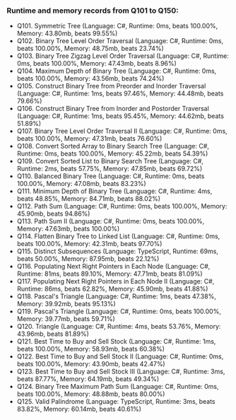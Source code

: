 ### Runtime and memory records from Q101 to Q150:
- Q101. Symmetric Tree (Language: C#, Runtime: 0ms, beats 100.00%, Memory: 43.80mb, beats 99.55%)
- Q102. Binary Tree Level Order Traversal (Language: C#, Runtime: 0ms, beats 100.00%, Memory: 48.75mb, beats 23.74%)
- Q103. Binary Tree Zigzag Level Order Traversal (Language: C#, Runtime: 0ms, beats 100.00%, Memory: 47.43mb, beats 8.96%)
- Q104. Maximum Depth of Binary Tree (Language: C#, Runtime: 0ms, beats 100.00%, Memory: 43.56mb, beats 74.24%)
- Q105. Construct Binary Tree from Preorder and Inorder Traversal (Language: C#, Runtime: 1ms, beats 97.46%, Memory: 44.48mb, beats 79.66%)
- Q106. Construct Binary Tree from Inorder and Postorder Traversal (Language: C#, Runtime: 1ms, beats 95.45%, Memory: 44.62mb, beats 51.89%)
- Q107. Binary Tree Level Order Traversal II (Language: C#, Runtime: 0ms, beats 100.00%, Memory: 47.31mb, beats 76.60%)
- Q108. Convert Sorted Array to Binary Search Tree (Language: C#, Runtime: 0ms, beats 100.00%, Memory: 45.22mb, beats 54.39%)
- Q109. Convert Sorted List to Binary Search Tree (Language: C#, Runtime: 2ms, beats 57.75%, Memory: 47.85mb, beats 69.72%)
- Q110. Balanced Binary Tree (Language: C#, Runtime: 0ms, beats 100.00%, Memory: 47.08mb, beats 83.23%)
- Q111. Minimum Depth of Binary Tree (Language: C#, Runtime: 4ms, beats 48.85%, Memory: 84.71mb, beats 88.02%)
- Q112. Path Sum (Language: C#, Runtime: 0ms, beats 100.00%, Memory: 45.90mb, beats 94.86%)
- Q113. Path Sum II (Language: C#, Runtime: 0ms, beats 100.00%, Memory: 47.63mb, beats 100.00%)
- Q114. Flatten Binary Tree to Linked List (Language: C#, Runtime: 0ms, beats 100.00%, Memory: 42.31mb, beats 97.70%)
- Q115. Distinct Subsequences (Language: TypeScript, Runtime: 69ms, beats 50.00%, Memory: 87.95mb, beats 22.12%)
- Q116. Populating Next Right Pointers in Each Node (Language: C#, Runtime: 81ms, beats 89.10%, Memory: 47.71mb, beats 81.09%)
- Q117. Populating Next Right Pointers in Each Node II (Language: C#, Runtime: 86ms, beats 62.82%, Memory: 45.90mb, beats 41.88%)
- Q118. Pascal's Triangle (Language: C#, Runtime: 1ms, beats 47.38%, Memory: 39.92mb, beats 95.13%)
- Q119. Pascal's Triangle (Language: C#, Runtime: 0ms, beats 100.00%, Memory: 39.77mb, beats 59.71%)
- Q120. Triangle (Language: C#, Runtime: 4ms, beats 53.76%, Memory: 43.96mb, beats 81.89%)
- Q121. Best Time to Buy and Sell Stock (Language: C#, Runtime: 1ms, beats 100.00%, Memory: 58.93mb, beats 60.38%)
- Q122. Best Time to Buy and Sell Stock II (Language: C#, Runtime: 0ms, beats 100.00%, Memory: 43.90mb, beats 42.47%)
- Q123. Best Time to Buy and Sell Stock III (Language: C#, Runtime: 3ms, beats 87.77%, Memory: 64.19mb, beats 49.34%)
- Q124. Binary Tree Maximum Path Sum (Language: C#, Runtime: 0ms, beats 100.00%, Memory: 48.88mb, beats 80.00%)
- Q125. Valid Palindrome (Language: TypeScript, Runtime: 3ms, beats 83.82%, Memory: 60.14mb, beats 40.61%)